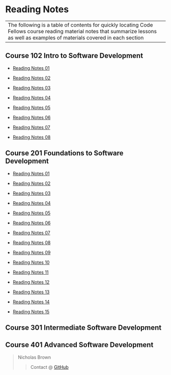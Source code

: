 # Reading Notes

<table><tr><td>The following is a table of contents for quickly locating Code Fellows course reading material notes that summarize lessons as well as examples of materials covered in each section</td></tr></table>

## Course 102 Intro to Software Development

- [Reading Notes 01](102/102_Reading_01.md)

- [Reading Notes 02](102/102_Reading_02.md)

- [Reading Notes 03](102/102_Reading_03.md)

- [Reading Notes 04](102/102_Reading_04.md)

- [Reading Notes 05](102/102_Reading_05.md)

- [Reading Notes 06](102/102_Reading_06.md)

- [Reading Notes 07](102/102_Reading_07.md)

- [Reading Notes 08](102/102_Reading_08.md)

## Course 201 Foundations to Software Development

- [Reading Notes 01](201/201_Reading_01.md)

- [Reading Notes 02](201/201_Reading_02.md)

- [Reading Notes 03](201/201_Reading_03.md)

- [Reading Notes 04](201/201_Reading_04.md)

- [Reading Notes 05](201/201_Reading_05.md)

- [Reading Notes 06](201/201_Reading_06.md)

- [Reading Notes 07](201/201_Reading_07.md)

- [Reading Notes 08](201/201_Reading_08.md)

- [Reading Notes 09](201/201_Reading_09.md)

- [Reading Notes 10](201/201_Reading_10.md)

- [Reading Notes 11](201/201_Reading_11.md)

- [Reading Notes 12](201/201_Reading_12.md)

- [Reading Notes 13](201/201_Reading_13.md)

- [Reading Notes 14](201/201_Reading_14.md)

- [Reading Notes 15](201/201_Reading_15.md)

## Course 301 Intermediate Software Development

## Course 401 Advanced Software Development

> Nicholas Brown
>> Contact @ [GitHub](https://github.com/NicholasBrown-01)